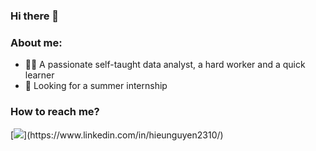 ### Hi there 👋

### About me:
- 🤸‍♂️ A passionate self-taught data analyst, a hard worker and a quick learner
- 🤝 Looking for a summer internship
 
### How to reach me?
 [![]([https://content.linkedin.com/content/dam/me/business/en-us/amp/brand-site/v2/bg/LI-Logo.svg.original.svg](https://camo.githubusercontent.com/38f6378f4d4659c732938fcf81dbe95bcde58a11e02e80d6ec2f6d877fc6de34/68747470733a2f2f696d672e736869656c64732e696f2f62616467652f4c696e6b6564496e2d3041363643323f7374796c653d666f722d7468652d6261646765266c6f676f3d4c696e6b6564496e266c6f676f436f6c6f723d7768697465))](https://www.linkedin.com/in/hieunguyen2310/)
  
<!--
**nhh979/nhh979** is a ✨ _special_ ✨ repository because its `README.md` (this file) appears on your GitHub profile.

Here are some ideas to get you started:

- 🔭 I’m currently working on ...
- 🌱 I’m currently learning ...
- 👯 I’m looking to collaborate on ...
- 🤔 I’m looking for help with ...
- 💬 Ask me about ...
- 📫 How to reach me: ...
- 😄 Pronouns: ...
- ⚡ Fun fact: ...
-->
